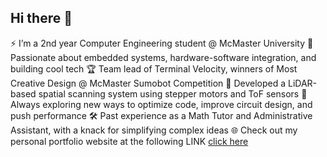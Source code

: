 ## Hi there 👋

⚡ I’m a 2nd year Computer Engineering student @ McMaster University
🤖 Passionate about embedded systems, hardware-software integration, and building cool tech
🏆 Team lead of Terminal Velocity, winners of Most Creative Design @ McMaster Sumobot Competition
📡 Developed a LiDAR-based spatial scanning system using stepper motors and ToF sensors
🧠 Always exploring new ways to optimize code, improve circuit design, and push performance
🛠️ Past experience as a Math Tutor and Administrative Assistant, with a knack for simplifying complex ideas
🌐 Check out my personal portfolio website at the following LINK [click here](manandua17.github.io)
